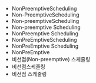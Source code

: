 - NonPreemptiveScheduling
- Non-PreemptiveScheduling
- Non-preemptiveScheduling
- Non-preemptive Scheduling
- NonPreemptive Scheduling
- NonPreEmptiveScheduling
- NonPreEmptive Scheduling
- NonPreEmptive
- 비선점(Non-preemptive) 스케줄링
- 비선점스케줄링
- 비선점 스케줄링
